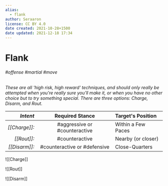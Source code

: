 ```yaml
---
alias:
  - flank
author: Seraaron
license: CC BY 4.0
date created: 2021-10-28+1500
date updated: 2021-12-18 17:34
---
```


# Flank

###### #offense #martial #move

_These are all 'high risk, high reward' techniques, and should only really be attempted when you're really sure you'll make it, or when you have no other choice but to try something special. There are three options: Charge, Disarm, and Rout._

|      _Intent_ |        Required Stance        | Target's Position  |
| ------------: | :---------------------------: | :----------------- |
| _[[Charge]]:_ | #aggressive or #counteractive | Within a Few Paces |
|   _[[Rout]]:_ |         #counteractive        | Nearby (or closer) |
| _[[Disarm]]:_ |  #counteractive or #defensive | Close-Quarters     |

![[Charge]]

![[Rout]]

![[Disarm]]
